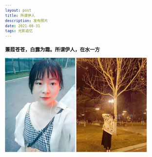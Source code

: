 ```yaml
---
layout: post
title: 所谓伊人
description: 发布照片
date: 2021-08-31
tags: 光影追忆 
---
```


### **蒹葭苍苍，白露为霜。所谓伊人，在水一方**

<img src="\images\posts\001.jpg" style="zoom:30%;" />

<img src="\images\posts\004.jpg" style="zoom:30%;" />

